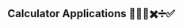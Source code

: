 Calculator Applications 🔢➕➖✖️➗✅
--------------------------------------------------------------------------------------------------------------------------------
